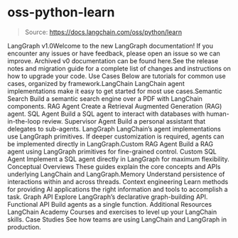 # oss-python-learn

> Source: https://docs.langchain.com/oss/python/learn

LangGraph v1.0Welcome to the new LangGraph documentation! If you encounter any issues or have feedback, please open an issue so we can improve. Archived v0 documentation can be found here.See the release notes and migration guide for a complete list of changes and instructions on how to upgrade your code.
Use Cases
Below are tutorials for common use cases, organized by framework.LangChain
LangChain agent implementations make it easy to get started for most use cases.Semantic Search
Build a semantic search engine over a PDF with LangChain components.
RAG Agent
Create a Retrieval Augmented Generation (RAG) agent.
SQL Agent
Build a SQL agent to interact with databases with human-in-the-loop review.
Supervisor Agent
Build a personal assistant that delegates to sub-agents.
LangGraph
LangChain’s agent implementations use LangGraph primitives. If deeper customization is required, agents can be implemented directly in LangGraph.Custom RAG Agent
Build a RAG agent using LangGraph primitives for fine-grained control.
Custom SQL Agent
Implement a SQL agent directly in LangGraph for maximum flexibility.
Conceptual Overviews
These guides explain the core concepts and APIs underlying LangChain and LangGraph.Memory
Understand persistence of interactions within and across threads.
Context engineering
Learn methods for providing AI applications the right information and tools to accomplish a task.
Graph API
Explore LangGraph’s declarative graph-building API.
Functional API
Build agents as a single function.
Additional Resources
LangChain Academy
Courses and exercises to level up your LangChain skills.
Case Studies
See how teams are using LangChain and LangGraph in production.
